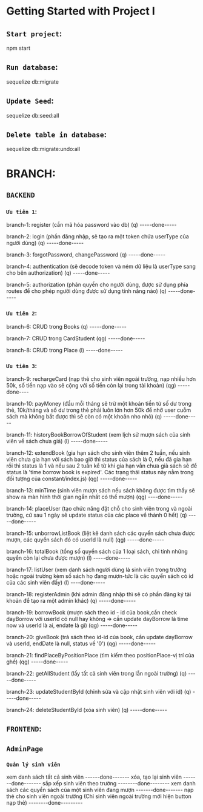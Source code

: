 
# Getting Started with Project I 
## `Start project`: 
npm start

## `Run database`: 
sequelize db:migrate 

## `Update Seed`: 
sequelize db:seed:all 

## `Delete table in database`: 
sequelize db:migrate:undo:all 







# BRANCH: 

## `BACKEND`


### `Ưu tiên 1`:


branch-1: register (cần mã hóa password vào db) (q)                     -----done-----

branch-2: login (phần đăng nhập, sẽ tạo ra một token chứa userType của người dùng) (q)          -----done-----

branch-3: forgotPassword, changePassword (q)             -----done-----

branch-4: authentication (sẽ decode token và ném dữ liệu là userType sang cho bên authorization) (q)          -----done-----

branch-5: authorization (phân quyền cho người dùng, được sử dụng phía routes để cho phép người dùng được sử dụng tính năng nào) (q)          -----done-----



### `Ưu tiên 2`:


branch-6: CRUD trong Books (q)             -----done-----

branch-7: CRUD trong CardStudent (qg)       -----done-----

branch-8: CRUD trong Place (l)              -----done-----



### `Ưu tiên 3`:


branch-9: rechargeCard (nạp thẻ cho sinh viên ngoài trường, nạp nhiều hơn 50k, số tiền nạp vào sẽ cộng với số tiền còn lại trong tài khoản) (qg)    -----done----

branch-10: payMoney (đầu mỗi tháng sẽ trừ một khoản tiền từ số dư trong thẻ, 10k/tháng và số dư trong thẻ phải luôn lớn hơn 50k để nhỡ user cuỗm sách mà không bắt được thì sẽ còn có một khoản nho nhỏ) (q)    -----done-----

branch-11: historyBookBorrowOfStudent (xem lịch sử mượn sách của sinh viên về sách chưa giả) (l)   -----done-----

branch-12: extendBook (gia hạn sách cho sinh viên thêm 2 tuần, nếu sinh viên chưa gia hạn với sách bao giờ thì status của sách là 0, nếu đã gia hạn rồi thì status là 1 và nếu sau 2 tuần kể từ khi gia hạn vẫn chưa giả sách sẽ để status là 'time borrow book is expired'. Các trạng thái status này nằm trong đối tượng của constant/index.js) (qg)   -----done-----

branch-13: minTime (sinh viên mượn sách nếu sách không được tìm thấy sẽ show ra màn hình thời gian ngắn nhất có thể mượn) (qg)  ----done-----

branch-14: placeUser (tạo chức năng đặt chỗ cho sinh viên trong và ngoài trường, cứ sau 1 ngày sẽ update status của các place về thành 0 hết) (q)  -----done-----

branch-15: unborrowListBook (liệt kê danh sách các quyển sách chưa được mượn, các quyển sách đó có userId là null) (qg)   -----done-----

branch-16: totalBook (tổng số quyển sách của 1 loại sách, chỉ tính những quyển còn lại chưa được mượn) (l)    -----done-----

branch-17: listUser (xem danh sách người dùng là sinh viên trong trường hoặc ngoài trường kèm số sách họ đang mượn-tức là các quyển sách có id của các sinh viên đấy) (l)   ----done-----

branch-18: registerAdmin (khi admin đăng nhập thì sẽ có phần đăng ký tài khoản để tạo ra một admin khác) (q)    -----done-----

branch-19: borrowBook (mượn sách theo id - id của book,cần check dayBorrow với userId có null hay không => cần update dayBorrow là time now và userId là ai, endate là gì) (qg)    -----done-----

branch-20: giveBook (trả sách theo id-id của book, cần update dayBorrow và userId, endDate là null, status về '0') (qg)    -----done-----

branch-21: findPlaceByPositionPlace (tìm kiếm theo positionPlace-vị trí của ghế) (qg)    -----done-----

branch-22: getAllStudent (lấy tất cả sinh viên trong lẫn ngoài trường) (q)      -----done-----

branch-23: updateStudentById (chỉnh sửa và cập nhật sinh viên với id) (q)      -----done-----

branch-24: deleteStudentById (xóa sinh viên) (q)       -----done-----





## `FRONTEND`:



## `AdminPage`

### `Quản lý sinh viên`
xem danh sách tất cả sinh viên                      ------done-------
xóa, tạo lại sinh viên                             -------done-------
sắp xếp sinh viên theo trường                        --------done--------
xem danh sách các quyển sách của một sinh viên đang mượn      -------done-------
nạp thẻ cho sinh viên ngoài trường (Chỉ sinh viên ngoài trường mới hiện button nạp thẻ)                 --------done---------

